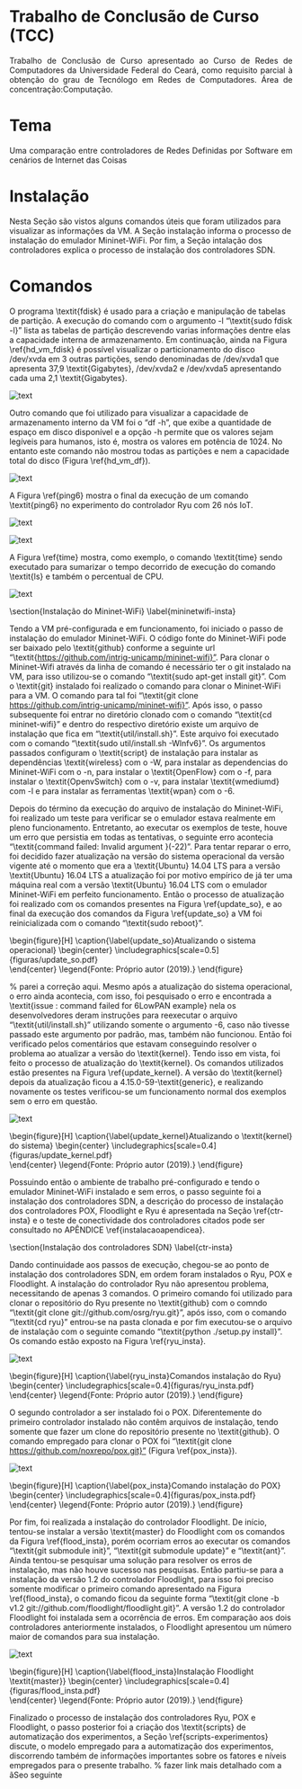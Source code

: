 
# Trabalho de Conclusão de Curso (TCC)

<div align="justify">
Trabalho de Conclusão de Curso apresentado ao Curso de Redes de Computadores da Universidade Federal do Ceará, como requisito parcial à obtenção do grau de Tecnólogo em Redes de Computadores. Área de concentração:Computação.
</div>

# Tema

<div align="justify">
Uma comparação entre controladores de Redes Definidas por Software em cenários de Internet das Coisas
</div>

# Instalação

Nesta Seção são vistos alguns comandos úteis que foram utilizados para visualizar as informações da VM. A Seção instalação informa o processo de instalação do emulador Mininet-WiFi. Por fim, a Seção intalação dos controladores explica o processo de instalação dos controladores SDN.

# Comandos

O programa \textit{fdisk} é usado para a criação e manipulação de tabelas de partição. A execução do comando com o argumento -l  “\textit{sudo fdisk -l}” lista as tabelas de partição descrevendo varias informações dentre elas a capacidade interna de armazenamento. Em continuação, ainda na Figura \ref{hd_vm_fdisk} é possível visualizar o particionamento do disco /dev/xvda em 3 outras partições, sendo denominadas de /dev/xvda1 que apresenta 37,9 \textit{Gigabytes}, /dev/xvda2 e /dev/xvda5 apresentando cada uma 2,1 \textit{Gigabytes}.

![text](https://github.com/RandelSouza/TCC/blob/master/img/hd_vm_fdisk.jpg)

<!-- div>
\begin{figure}[H]
	\caption{\label{hd_vm_fdisk}Espaço de armazenamento interno da VM utilizando o comando fdisk}
	\begin{center}
	    \includegraphics[scale=0.33]{figuras/hd_vm_fdisk.pdf}  
	\end{center}
	\legend{ Fonte: Próprio autor (2019).}
\end{figure}
</div-->

Outro comando que foi utilizado para visualizar a capacidade de armazenamento interno da VM foi o “df -h”, que exibe a quantidade de espaço em disco disponível e a opção -h permite que os valores sejam legíveis para humanos, isto é, mostra os valores em potência de 1024. No entanto este comando não mostrou todas as partições e nem a capacidade total do disco (Figura \ref{hd_vm_df}).

![text](https://github.com/RandelSouza/TCC/blob/master/img/hd_vm.jpg)

<!-- div>
\begin{figure}[H]
	\caption{\label{hd_vm_df}Espaço de armazenamento interno da VM utilizando o comando df}
	\begin{center}
	    \includegraphics[scale=0.5]{figuras/hd_vm.pdf}  
	\end{center}
	\legend{ Fonte: Próprio autor (2019).}
\end{figure}
</div-->

A Figura \ref{ping6} mostra o final da execução de um comando \textit{ping6} no experimento do controlador Ryu com 26 nós IoT.

![text](https://github.com/RandelSouza/TCC/blob/master/img/ping2.jpg)

<!-- div>
\begin{figure}[H]
	\caption{\label{ping6}Comando \textit{ping6}}
	\begin{center}
	    \includegraphics[scale=0.36]{figuras/ping2.pdf}
	\end{center}
	\legend{Fonte: Próprio autor (2019).}
\end{figure}
</div-->

![text](https://github.com/RandelSouza/TCC/blob/master/img/free.jpg)

<!-- div>
\begin{figure}[H]
	\caption{\label{free}Comando \textit{free}}
	\begin{center}
	    \includegraphics[scale=0.33]{figuras/free.pdf}
	\end{center}
	\legend{Fonte: Próprio autor (2019).}
\end{figure}
</div-->

A Figura \ref{time} mostra, como exemplo, o comando \textit{time} sendo executado para sumarizar o tempo decorrido de execução do comando \textit{ls} e também o percentual de CPU.


![text](https://github.com/RandelSouza/TCC/blob/master/img/time.jpg)

<!-- div>
\begin{figure}[H]
	\caption{\label{time}Comando \textit{time}}
	\begin{center}
	    \includegraphics[scale=0.315]{figuras/time.pdf}
	\end{center}
	\legend{Fonte: Próprio autor (2019).}
\end{figure}
</div-->


\section{Instalação do Mininet-WiFi} \label{mininetwifi-insta}

Tendo a VM pré-configurada e em funcionamento, foi iniciado o passo de instalação do emulador Mininet-WiFi. O código fonte do Mininet-WiFi pode ser baixado pelo \textit{github} conforme a seguinte url “\textit{https://github.com/intrig-unicamp/mininet-wifi}”. Para clonar o Mininet-Wifi através da linha de comando é necessário ter o git instalado na VM, para isso utilizou-se o comando “\textit{sudo apt-get install git}”. Com o \textit{git} instalado foi realizado o comando para clonar o Mininet-WiFi para a VM. O comando para tal foi “\textit{git clone https://github.com/intrig-unicamp/mininet-wifi}”. Após isso, o passo subsequente foi entrar no diretório clonado com o comando “\textit{cd mininet-wifi}” e dentro do respectivo diretório existe um arquivo de instalação que fica em “\textit{util/install.sh}”. Este arquivo foi executado com o comando “\textit{sudo util/install.sh -Wlnfv6}”. Os argumentos passados configuram o \textit{script} de instalação para instalar as dependências \textit{wireless} com o -W, para instalar as dependencias do Mininet-WiFi com o -n, para instalar o \textit{OpenFlow} com o -f, para instalar o \textit{OpenvSwitch} com o -v, para instalar \textit{wmediumd} com -l e para instalar as ferramentas \textit{wpan} com o -6.

Depois do término da execução do arquivo de instalação do Mininet-WiFi, foi realizado um teste para verificar se o emulador estava realmente em pleno funcionamento. Entretanto, ao executar os exemplos de teste, houve um erro que persistia em todas as tentativas, o seguinte erro acontecia “\textit{command failed: Invalid argument }(-22)”. Para tentar reparar o erro, foi decidido fazer atualização na versão do sistema operacional da versão vigente até o momento que era a \textit{Ubuntu} 14.04 LTS para a versão \textit{Ubuntu} 16.04 LTS a atualização foi por motivo empírico
de já ter uma máquina real com a versão \textit{Ubuntu} 16.04 LTS com o emulador Mininet-WiFi em perfeito funcionamento. Então o processo de atualização foi realizado com os comandos presentes na Figura \ref{update_so}, e ao final da execução dos comandos da Figura \ref{update_so} a VM foi reinicializada com o comando “\textit{sudo reboot}”.

\begin{figure}[H]
	\caption{\label{update_so}Atualizando o sistema operacional}
	\begin{center}
	    \includegraphics[scale=0.5]{figuras/update_so.pdf}  
	\end{center}
	\legend{Fonte: Próprio autor (2019).}
\end{figure}

% parei a correção aqui.
Mesmo após a atualização do sistema operacional, o erro ainda acontecia, com isso, foi pesquisado o erro e encontrada a \textit{issue : command failed for 6LowPAN example} nela os desenvolvedores deram instruções para reexecutar o arquivo “\textit{util/install.sh}” utilizando somente o argumento -6, caso não tivesse passado este argumento por padrão, mas, também não funcionou. Então foi verificado pelos comentários que estavam conseguindo resolver o problema ao atualizar a versão do \textit{kernel}. Tendo isso em vista, foi feito o processo de atualização do \textit{kernel}. Os comandos utilizados estão presentes na Figura \ref{update_kernel}. A versão do \textit{kernel} depois da atualização ficou a 4.15.0-59-\textit{generic}, e realizando novamente os testes verificou-se um funcionamento normal dos exemplos sem o erro em questão.

![text](https://github.com/RandelSouza/TCC/blob/master/img/update_kernel.jpg)

\begin{figure}[H]
	\caption{\label{update_kernel}Atualizando o \textit{kernel} do sistema}
	\begin{center}
	    \includegraphics[scale=0.4]{figuras/update_kernel.pdf}  
	\end{center}
	\legend{Fonte: Próprio autor (2019).}
\end{figure}

Possuindo então o ambiente de trabalho pré-configurado e tendo o emulador Mininet-WiFi instalado e sem erros, o passo seguinte foi a instalação dos controladores SDN, a descrição do processo de instalação dos controladores POX, Floodlight e Ryu é apresentada na Seção \ref{ctr-insta} e o teste de conectividade dos controladores citados pode ser consultado no APÊNDICE \ref{instalacaoapendicea}.

\section{Instalação dos controladores SDN} \label{ctr-insta}

Dando continuidade aos passos de execução, chegou-se ao ponto de instalação dos controladores SDN, em ordem foram instalados o Ryu, POX e Floodlight. A instalação do controlador Ryu não apresentou problema, necessitando de apenas 3 comandos. O primeiro comando foi utilizado para clonar o repositório do Ryu presente no \textit{github} com o comndo “\textit{git clone git://github.com/osrg/ryu.git}”, após isso, com o comando “\textit{cd ryu}” entrou-se na pasta clonada e por fim executou-se o arquivo de instalação com o seguinte comando “\textit{python ./setup.py install}”. Os comando estão exposto na Figura \ref{ryu_insta}.

![text](https://github.com/RandelSouza/TCC/blob/master/img/ryu_insta.jpg)

\begin{figure}[H]
	\caption{\label{ryu_insta}Comandos instalação do Ryu}
	\begin{center}
	    \includegraphics[scale=0.4]{figuras/ryu_insta.pdf}  
	\end{center}
	\legend{Fonte: Próprio autor (2019).}
\end{figure}

O segundo controlador a ser instalado foi o POX. Diferentemente do primeiro controlador instalado não contêm arquivos de instalação, tendo somente que fazer um clone do repositório presente no \textit{github}. O comando empregado para clonar o POX foi “\textit{git clone https://github.com/noxrepo/pox.git}” (Figura \ref{pox_insta}).

![text](https://github.com/RandelSouza/TCC/blob/master/img/pox_insta.jpg)

\begin{figure}[H]
	\caption{\label{pox_insta}Comando instalação do POX}
	\begin{center}
	    \includegraphics[scale=0.4]{figuras/pox_insta.pdf}  
	\end{center}
	\legend{Fonte: Próprio autor (2019).}
\end{figure}

Por fim, foi realizada a instalação do controlador Floodlight. De início, tentou-se instalar a versão \textit{master} do Floodlight com os comandos da Figura \ref{flood_insta}, porém ocorriam erros ao executar os comandos “\textit{git submodule init}”, “\textit{git submodule update}” e “\textit{ant}”. Ainda tentou-se pesquisar uma solução para resolver os erros de instalação, mas não houve sucesso nas pesquisas. Então partiu-se para a instalação da versão 1.2 do controlador Floodlight, para isso foi preciso somente modificar o primeiro comando apresentado na Figura \ref{flood_insta}, o comando ficou da seguinte forma “\textit{git clone -b v1.2 git://github.com/floodlight/floodlight.git}”. A versão 1.2 do controlador Floodlight foi instalada sem a ocorrência de erros. Em comparação aos dois controladores anteriormente instalados, o Floodlight apresentou um número maior de comandos para sua instalação.

![text](https://github.com/RandelSouza/TCC/blob/master/img/flood_insta.jpg)

\begin{figure}[H]
	\caption{\label{flood_insta}Instalação Floodlight \textit{master}}
	\begin{center}
	    \includegraphics[scale=0.4]{figuras/flood_insta.pdf}  
	\end{center}
	\legend{Fonte: Próprio autor (2019).}
\end{figure}

Finalizado o processo de instalação dos controladores Ryu, POX e Floodlight, o passo posterior foi a criação dos \textit{scripts} de automatização dos experimentos, a Seção \ref{scripts-experimentos} discute, o modelo empregado para a automatização dos experimentos, discorrendo também de informações importantes sobre os fatores e níveis empregados para o presente trabalho.
% fazer link mais detalhado com a ãSeo seguinte
